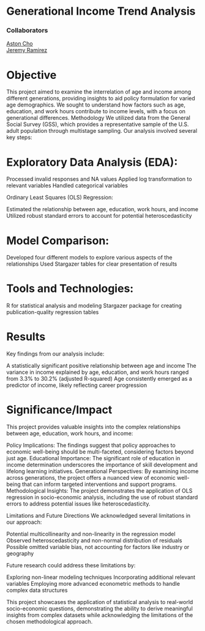 # Generational Income Trend Analysis
### Collaborators
[Aston Cho](https://github.com/ashton-cho)\
[Jeremy Ramirez](https://github.com/ramirezjc)



# Objective
This project aimed to examine the interrelation of age and income among different generations, providing insights to aid policy formulation for varied age demographics. We sought to understand how factors such as age, education, and work hours contribute to income levels, with a focus on generational differences.
Methodology
We utilized data from the General Social Survey (GSS), which provides a representative sample of the U.S. adult population through multistage sampling. Our analysis involved several key steps:

# Exploratory Data Analysis (EDA):

Processed invalid responses and NA values
Applied log transformation to relevant variables
Handled categorical variables


Ordinary Least Squares (OLS) Regression:

Estimated the relationship between age, education, work hours, and income
Utilized robust standard errors to account for potential heteroscedasticity


# Model Comparison:

Developed four different models to explore various aspects of the relationships
Used Stargazer tables for clear presentation of results



# Tools and Technologies:

R for statistical analysis and modeling
Stargazer package for creating publication-quality regression tables

# Results
Key findings from our analysis include:

A statistically significant positive relationship between age and income
The variance in income explained by age, education, and work hours ranged from 3.3% to 30.2% (adjusted R-squared)
Age consistently emerged as a predictor of income, likely reflecting career progression

# Significance/Impact
This project provides valuable insights into the complex relationships between age, education, work hours, and income:

Policy Implications: The findings suggest that policy approaches to economic well-being should be multi-faceted, considering factors beyond just age.
Educational Importance: The significant role of education in income determination underscores the importance of skill development and lifelong learning initiatives.
Generational Perspectives: By examining income across generations, the project offers a nuanced view of economic well-being that can inform targeted interventions and support programs.
Methodological Insights: The project demonstrates the application of OLS regression in socio-economic analysis, including the use of robust standard errors to address potential issues like heteroscedasticity.

Limitations and Future Directions
We acknowledged several limitations in our approach:

Potential multicollinearity and non-linearity in the regression model
Observed heteroscedasticity and non-normal distribution of residuals
Possible omitted variable bias, not accounting for factors like industry or geography

Future research could address these limitations by:

Exploring non-linear modeling techniques
Incorporating additional relevant variables
Employing more advanced econometric methods to handle complex data structures

This project showcases the application of statistical analysis to real-world socio-economic questions, demonstrating the ability to derive meaningful insights from complex datasets while acknowledging the limitations of the chosen methodological approach.

